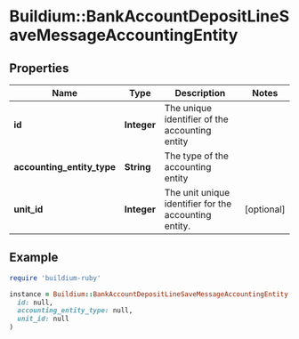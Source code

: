 # Buildium::BankAccountDepositLineSaveMessageAccountingEntity

## Properties

| Name | Type | Description | Notes |
| ---- | ---- | ----------- | ----- |
| **id** | **Integer** | The unique identifier of the accounting entity |  |
| **accounting_entity_type** | **String** | The type of the accounting entity |  |
| **unit_id** | **Integer** | The unit unique identifier for the accounting entity. | [optional] |

## Example

```ruby
require 'buildium-ruby'

instance = Buildium::BankAccountDepositLineSaveMessageAccountingEntity.new(
  id: null,
  accounting_entity_type: null,
  unit_id: null
)
```

